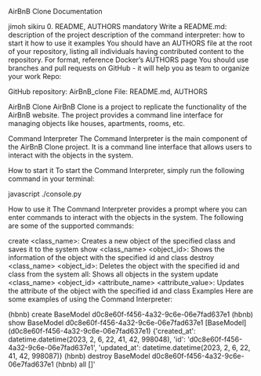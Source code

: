 AirBnB Clone Documentation


jimoh sikiru
0. README, AUTHORS
mandatory
Write a README.md:
description of the project
description of the command interpreter:
how to start it
how to use it
examples
You should have an AUTHORS file at the root of your repository, listing all individuals having contributed content to the repository. For format, reference Docker’s AUTHORS page
You should use branches and pull requests on GitHub - it will help you as team to organize your work
Repo:

GitHub repository: AirBnB_clone
File: README.md, AUTHORS

AirBnB Clone
AirBnB Clone is a project to replicate the functionality of the AirBnB website. The project provides a command line interface for managing objects like houses, apartments, rooms, etc.

Command Interpreter
The Command Interpreter is the main component of the AirBnB Clone project. It is a command line interface that allows users to interact with the objects in the system.

How to start it
To start the Command Interpreter, simply run the following command in your terminal:

javascript
./console.py

How to use it
The Command Interpreter provides a prompt where you can enter commands to interact with the objects in the system. The following are some of the supported commands:

create <class_name>: Creates a new object of the specified class and saves it to the system
show <class_name> <object_id>: Shows the information of the object with the specified id and class
destroy <class_name> <object_id>: Deletes the object with the specified id and class from the system
all: Shows all objects in the system
update <class_name> <object_id> <attribute_name> <attribute_value>: Updates the attribute of the object with the specified id and class
Examples
Here are some examples of using the Command Interpreter:

(hbnb) create BaseModel
d0c8e60f-f456-4a32-9c6e-06e7fad637e1
(hbnb) show BaseModel d0c8e60f-f456-4a32-9c6e-06e7fad637e1
[BaseModel] (d0c8e60f-f456-4a32-9c6e-06e7fad637e1) {'created_at': datetime.datetime(2023, 2, 6, 22, 41, 42, 998048), 'id': 'd0c8e60f-f456-4a32-9c6e-06e7fad637e1', 'updated_at': datetime.datetime(2023, 2, 6, 22, 41, 42, 998087)}
(hbnb) destroy BaseModel d0c8e60f-f456-4a32-9c6e-06e7fad637e1
(hbnb) all
[]'
